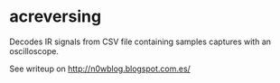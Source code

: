 # acreversing

Decodes IR signals from CSV file containing samples captures with an oscilloscope.

See writeup on http://n0wblog.blogspot.com.es/
